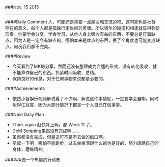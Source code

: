 ###Nov. 15 2015
***
####Daily Comment
人，可能还是需要一点朋友和交流的吧。这可能也是社群存在的意义，每个人都是孤独行走世间的灵魂。所以偶尔的碰撞和相逢就显得弥足珍贵。你要学会分享，学会学习，从他人身上吸收有益的东西，不要总是盯着缺点，因为人是一定会有缺点的，哪怕本来是优点的东西，换了个角度也可能变成缺点。何况我们都不完美。


####Review
+ 今天看到了MK的分享，然而还没有整理成为合适的形式，没有转化吸收，就不能算作自己的东西。抓紧时间吸收、总结。
+ 保持良好的作息，对于任何事物来说都是必要的。

####Achievements
+ 依然小智娱乐视频解说看了不少啊，解说这件事情呢，一定要学会自嘲，同时耐得住寂寞，因为大部分情况下都是一个人自己在做事情。


###Next Daily Plan
+ Think again 赶快补上啊，都 Week 11 了。
+ DoM Scripting果然没有完成啊……
+ 虽然都没有完成，但是这可不是不去做的借口啊。
+ 早起一下吧，哪怕不能跑步，过去坐坐深蹲什么的也是好的，努力琢磨自己的身体，磨练精神。

######做一个热情的行动者
